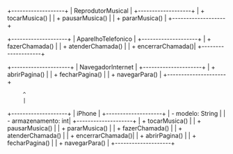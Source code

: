 +-------------------+
| ReprodutorMusical |
+-------------------+
| + tocarMusica()   |
| + pausarMusica()  |
| + pararMusica()   |
+-------------------+

+--------------------+
| AparelhoTelefonico |
+--------------------+
| + fazerChamada()   |
| + atenderChamada() |
| + encerrarChamada()|
+--------------------+

+---------------------+
| NavegadorInternet   |
+---------------------+
| + abrirPagina()     |
| + fecharPagina()    |
| + navegarPara()     |
+---------------------+

         ^
         |
+--------------------+
|       iPhone       |
+--------------------+
| - modelo: String   |
| - armazenamento: int|
+--------------------+
| + tocarMusica()    |
| + pausarMusica()   |
| + pararMusica()    |
| + fazerChamada()   |
| + atenderChamada() |
| + encerrarChamada()|
| + abrirPagina()    |
| + fecharPagina()   |
| + navegarPara()    |
+--------------------+
